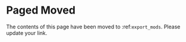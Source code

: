 # Paged Moved

The contents of this page have been moved to :ref:`export_mods`. Please update your link. 
